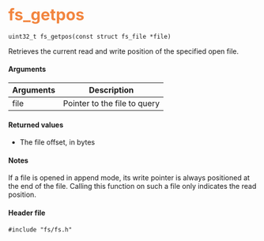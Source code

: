 ## <font color="#F2853F" style="font-size:24pt">fs\_getpos</font>

```no-highlight
uint32_t fs_getpos(const struct fs_file *file)
```

Retrieves the current read and write position of the specified open file. 

#### Arguments

| Arguments | Description |
|-----------|-------------|
| file |  Pointer to the file to query |

#### Returned values

* The file offset, in bytes

#### Notes 

If a file is opened in append mode, its write pointer is always positioned at the end of the file.  Calling this function on such a file only indicates the read position.

#### Header file

```no-highlight
#include "fs/fs.h"
```
